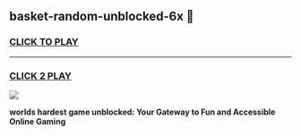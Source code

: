
## basket-random-unblocked-6x 👋
<h3>
<a href="https://premium.freeplayer.one?title=basket-random-unblocked-6x&ref=14F">CLICK TO PLAY</a></h3>
<hr>

<h3>
<a href="https://premium.freeplayer.one?title=basket-random-unblocked-6x&ref=14F">CLICK 2 PLAY</a>
  
</h3>

<a href="https://premium.freeplayer.one?title=basket-random-unblocked-6x&ref=12F/"><img src="https://clearcache.store/games.png"></a>


**worlds hardest game unblocked: Your Gateway to Fun and Accessible Online Gaming**

